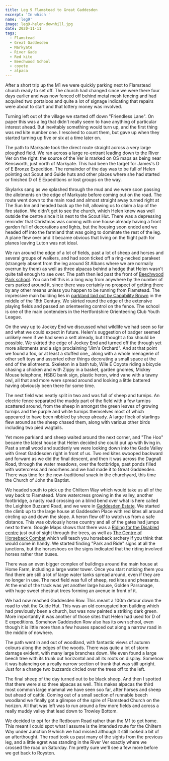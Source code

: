 ```yaml
---
title: Leg 9 Flamstead to Great Gaddesden
excerpt: 'In which '
name: 'leg9'
image: leg9-helen-downhill.jpg
date: 2020-11-11
tags:
  - Flamstead
  - Great Gaddesden
  - Markyate
  - River Gade
  - Red kite
  - Beechwood School
  - coyote
  - alpaca
---
```


After a short trip up the M1 we were quickly parking next to Flamstead church ready to set off. The church had changed since we were there four days earlier and was now fenced off behind metal mesh fencing and had acquired two portaloos and quite a lot of signage indicating that repairs were about to start and that lottery money was involved.

Turning left out of the village we started off down "Friendless Lane". On paper this was a leg that didn't really seem to have anything of particular interest ahead. But inevitably something would turn up, and the first thing was red kite number one. I resolved to count them, but gave up when they started turning up five or six at a time later on.

The path to Markyate took the direct route straight across a very large ploughed field. We ran across a large re-entrant leading down to the River Ver on the right: the source of the Ver is marked on OS maps as being near Kensworth, just north of Markyate. This had been the target for James's D of E Bronze Expedition. The remainder of the day was to be full of Helen pointing out Scout and Guide huts and other places where she had started or finished D of E Expeditions or lost groups on the way.

Skylarks sang as we splashed through the mud and we were soon passing the allotments on the edge of Markyate before coming out on the road. The route went down to the main road and almost straight away turned right at The Sun Inn and headed back up the hill, allowing us to claim a lap of the fire station. We didn't get to see the church, which Helen knew was well outside the centre since it is next to the Scout Hut. There was a depressing reminder that Christmas was coming with one house already having a front garden full of decorations and lights, but the housing soon ended and we headed off into the farmland that was going to dominate the rest of the leg. A plane flew over and it became obvious that living on the flight path for planes leaving Luton was not ideal.

We ran around the edge of a lot of fields, past a lot of sheep and horses and several groups of walkers, and had soon ticked off a ring-necked parakeet (strangely absent from the leg around St Albans where we are normally overrun by them) as well as three alpacas behind a hedge that Helen wasn't quite tall enough to see over. The path then led past the front of [Beechwood Park school](https://www.beechwoodpark.com/). You can tell this is a long way from anywhere by the number of cars parked around it, since there was certainly no prospect of getting there by any other means unless you happen to be running from Flamstead. The impressive main building lies in [parkland laid out by Capability Brown](https://www.parksandgardens.org/places/beechwood) in the middle of the 18th Century. We skirted round the edge of the extensive playing fields and passed an orienteering control on the fence. The school is one of the main contenders in the Hertfordshire Orienteering Club Youth League.

On the way up to Jockey End we discussed what wildlife we had seen so far and what we could expect in future. Helen's suggestion of badger seemed unlikely even if we had seen a sett already, but I thought a fox should be possible. We skirted the edge of Jockey End and turned off the through yet more allotments and a sign proclaiming "Jim's Orchard". And at that point we found a fox, or at least a stuffed one,, along with a whole menagerie of other soft toys and assorted other things decorating a small space at the end of the allotments. Skeleton in a bath tub, Wile E Coyote riding a bicycle chasing a chicken and with Zippy in a basket, garden gnomes, Mickey Mouse telephone, HSBC bank sign, plastic heron, wind vane with a tawny owl, all that and more were spread around and looking a little battered having obviously been there for some time.

The next field was neatly split in two and was full of sheep and turnips. An electric fence separated the muddy part of the field with a few turnips scattered around, from the sheep in amongst the green leaves of growing turnips and the purple and white turnips themselves most of which appeared to have been nibbled by sheep already. A large flock of starlings flew around as the sheep chased them, along with various other birds including two pied wagtails.

Yet more parkland and sheep waited around the next corner, and "The Hoo" became the latest house that Helen decided she could put up with living in. Past a small wood and suddenly we were looking down into the Gade Valley with Great Gaddesden right in front of us. Two red kites swooped backward and forward as we did the final descent, and then it was across the Dagnall Road, through the water meadows, over the footbridge, past ponds filled with watercress and moorhens and we had made it to Great Gaddesden. There was time for the now-traditional snack in the churchyard, this time the Church of John the Baptist.

We headed south to pick up the Chiltern Way which would take us all of the way back to Flamstead. More watercress growing in the valley, another footbridge, a nasty road crossing on a blind bend over what is here called the Leighton Buzzard Road, and we were in [Gaddesden Estate](https://www.gaddesdenestate.co.uk/). We started the climb up to the large house at Gaddesden Place with red kites all around circling up and down the slope. A heron flew off to watch us from a safe distance. This was obviously horse country and all of the gates had jumps next to them. Google Maps shows that there was a [Riding for the Disabled centre](http://www.gaddesdenplacerda.org.uk/) just out of sight through the trees, as well as [The Centre of Horseback Combat](https://www.horsebackcombat.co.uk/) which will teach you horseback archery if you think that would come in handy. We started finding "Park and Ride" signs at all the junctions, but the horseshoes on the signs indicated that the riding involved horses rather than buses.

There was an even bigger complex of buildings around the main house at Home Farm, including a large water tower. Once you start noticing them you find there are still a lot of large water tanks spread around, even if they are no longer in use. The next field was full of sheep, red kites and pheasants. At the end of the track was yet another large house, Golden Parsonage, with huge sweet chestnut trees forming an avenue in front of it.

We had now reached Gaddesden Row. This meant a 100m detour down the road to visit the Guide Hut. This was an old corrugated iron building which had previously been a church, but was now painted a striking dark green. More importantly it was another of those sites that Helen had used for D of E expeditions. Somehow Gaddesden Row also has its own school, even though it is little more than a few houses spaced out along a narrow road in the middle of nowhere.

The path went in and out of woodland, with fantastic views of autumn colours along the edges of the woods. There was quite a lot of storm damage evident, with many large branches down. We even found a large beech tree with its trunk out horizontal and all its roots on display. Somehow it was balancing on a really narrow section of trunk that was still upright. Just for a change two buzzards circled over the trees off to the left.

The final sheep of the day turned out to be black sheep. And then I spotted that there were also three alpacas as well. This makes alpacas the third most common large mammal we have seen soo far, after horses and sheep but ahead of cattle. Coming out of a small section of runnable beech woodland we finally got a glimpse of the spire of Flamstead Church on the horizon. All that was left was to run around a few more fields and across a really muddy valley that lead down to Trowley Bottom.

We decided to opt for the Redbourn Road rather than the M1 to get home. This meant I could spot what I assume is the intended route for the Chiltern Way under Junction 9 which we had missed although it still looked a bit of an afterthought. The road took us past many of the sights from the previous leg, and a little egret was standing in the River Ver exactly where we crossed the road on Saturday. I'm pretty sure we'll see a few more before we get back to Royston.

